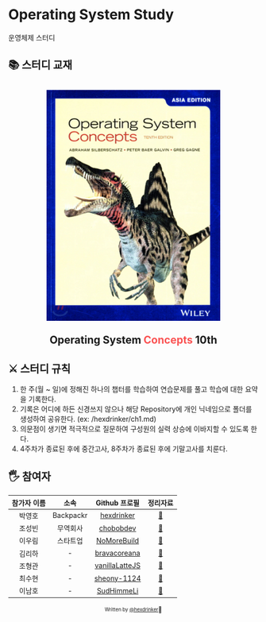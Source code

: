 # Operating System Study

운영체제 스터디

## 📚 스터디 교재

<h2 align="center">
  <img src="book.png" alt="Operating System Concepts 10th" width="350">
  <p>Operating System <span style="color: #fa5252;">Concepts</span> 10th</p>
</h2>

## ⚔️ 스터디 규칙

1. 한 주(월 ~ 일)에 정해진 하나의 챕터를 학습하여 연습문제를 풀고 학습에 대한 요약을 기록한다.
2. 기록은 어디에 하든 신경쓰지 않으나 해당 Repository에 개인 닉네임으로 폴더를 생성하여 공유한다. (ex: /hexdrinker/ch1.md)
3. 의문점이 생기면 적극적으로 질문하여 구성원의 실력 상승에 이바지할 수 있도록 한다.
4. 4주차가 종료된 후에 중간고사, 8주차가 종료된 후에 기말고사를 치룬다.

## 🖐 참여자

| 참가자 이름 |   소속    |                  Github 프로필                  |              정리자료              |
| :---------: | :-------: | :---------------------------------------------: | :--------------------------------: |
|   박영호    | Backpackr |   [hexdrinker](https://github.com/hexdrinker)   |   [:link:](hexdrinker/README.md)   |
|   조성빈    | 무역회사  |    [chobobdev](https://github.com/chobobdev)    |   [:link:](chobobdev/README.md)    |
|   이우림    | 스타트업  |  [NoMoreBuild](https://github.com/NoMoreBuild)  |  [:link:](nomorebuild/README.md)   |
|   김리하    |     -     | [bravacoreana](https://github.com/bravacoreana) |  [:link:](bravacoreana/README.md)  |
|   조형관    |     -     |  [vanillaLatteJS](https://github.com/devgony)   | [:link:](vanillaLatteJS/README.md) |
|   최수현    |     -     |  [sheony-1124](https://github.com/sheony-1124)  |  [:link:](sheony-1124/README.md)   |
|   이남호    |     -     | [SudHimmeLi](https://www.github.com/sudhimmeli) |   [:link:](sudhimmeli/README.md)   |

<div align="center">

<sub><sup>Written by <a href="https://github.com/hexdrinker">@hexdrinker</a></sup></sub><small>🍔</small>

</div>
